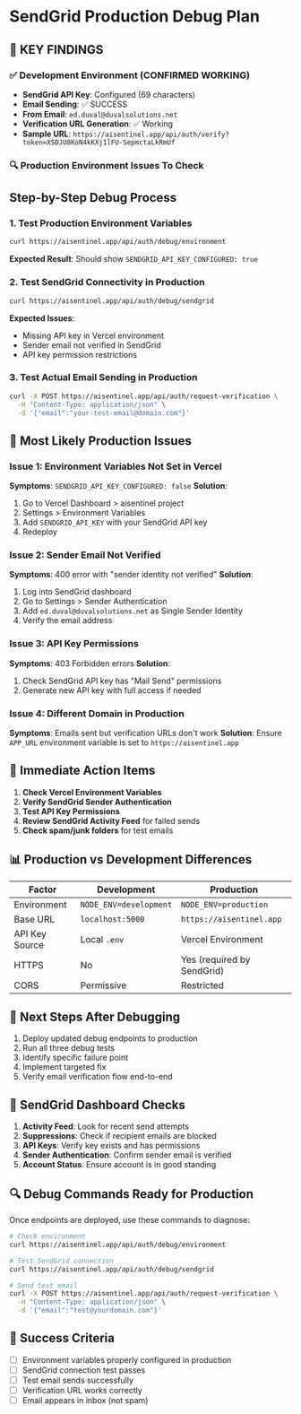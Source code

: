 # SendGrid Production Debug Plan

## 🎯 KEY FINDINGS

### ✅ Development Environment (CONFIRMED WORKING)
- **SendGrid API Key**: Configured (69 characters)
- **Email Sending**: ✅ SUCCESS 
- **From Email**: `ed.duval@duvalsolutions.net`
- **Verification URL Generation**: ✅ Working
- **Sample URL**: `https://aisentinel.app/api/auth/verify?token=XSDJU8KoN4kKXj1lFU-SepmctaLkRmUf`

### 🔍 Production Environment Issues To Check

## Step-by-Step Debug Process

### 1. Test Production Environment Variables
```bash
curl https://aisentinel.app/api/auth/debug/environment
```
**Expected Result**: Should show `SENDGRID_API_KEY_CONFIGURED: true`

### 2. Test SendGrid Connectivity in Production
```bash
curl https://aisentinel.app/api/auth/debug/sendgrid
```
**Expected Issues**:
- Missing API key in Vercel environment
- Sender email not verified in SendGrid
- API key permission restrictions

### 3. Test Actual Email Sending in Production
```bash
curl -X POST https://aisentinel.app/api/auth/request-verification \
  -H "Content-Type: application/json" \
  -d '{"email":"your-test-email@domain.com"}'
```

## 🚨 Most Likely Production Issues

### Issue 1: Environment Variables Not Set in Vercel
**Symptoms**: `SENDGRID_API_KEY_CONFIGURED: false`
**Solution**: 
1. Go to Vercel Dashboard > aisentinel project
2. Settings > Environment Variables
3. Add `SENDGRID_API_KEY` with your SendGrid API key
4. Redeploy

### Issue 2: Sender Email Not Verified
**Symptoms**: 400 error with "sender identity not verified"
**Solution**:
1. Log into SendGrid dashboard
2. Go to Settings > Sender Authentication
3. Add `ed.duval@duvalsolutions.net` as Single Sender Identity
4. Verify the email address

### Issue 3: API Key Permissions
**Symptoms**: 403 Forbidden errors
**Solution**:
1. Check SendGrid API key has "Mail Send" permissions
2. Generate new API key with full access if needed

### Issue 4: Different Domain in Production
**Symptoms**: Emails sent but verification URLs don't work
**Solution**: Ensure `APP_URL` environment variable is set to `https://aisentinel.app`

## 🔧 Immediate Action Items

1. **Check Vercel Environment Variables**
2. **Verify SendGrid Sender Authentication**
3. **Test API Key Permissions**
4. **Review SendGrid Activity Feed** for failed sends
5. **Check spam/junk folders** for test emails

## 📊 Production vs Development Differences

| Factor | Development | Production |
|--------|-------------|------------|
| Environment | `NODE_ENV=development` | `NODE_ENV=production` |
| Base URL | `localhost:5000` | `https://aisentinel.app` |
| API Key Source | Local `.env` | Vercel Environment |
| HTTPS | No | Yes (required by SendGrid) |
| CORS | Permissive | Restricted |

## 🎯 Next Steps After Debugging

1. Deploy updated debug endpoints to production
2. Run all three debug tests
3. Identify specific failure point
4. Implement targeted fix
5. Verify email verification flow end-to-end

## 📝 SendGrid Dashboard Checks

1. **Activity Feed**: Look for recent send attempts
2. **Suppressions**: Check if recipient emails are blocked
3. **API Keys**: Verify key exists and has permissions
4. **Sender Authentication**: Confirm sender email is verified
5. **Account Status**: Ensure account is in good standing

## 🔍 Debug Commands Ready for Production

Once endpoints are deployed, use these commands to diagnose:

```bash
# Check environment
curl https://aisentinel.app/api/auth/debug/environment

# Test SendGrid connection
curl https://aisentinel.app/api/auth/debug/sendgrid

# Send test email
curl -X POST https://aisentinel.app/api/auth/request-verification \
  -H "Content-Type: application/json" \
  -d '{"email":"test@yourdomain.com"}'
```

## 🎯 Success Criteria

- [ ] Environment variables properly configured in production
- [ ] SendGrid connection test passes
- [ ] Test email sends successfully
- [ ] Verification URL works correctly
- [ ] Email appears in inbox (not spam)